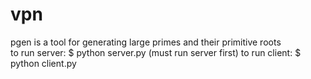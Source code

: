# vpn #

pgen is a tool for generating large primes and their primitive roots  
to run server: $ python server.py  (must run server first)
to run client: $ python client.py  
